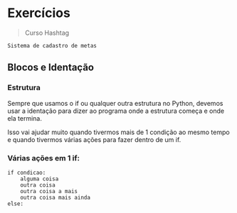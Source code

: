 # Exercícios

> Curso Hashtag

```
Sistema de cadastro de metas
```

## Blocos e Identação

### Estrutura
Sempre que usamos o if ou qualquer outra estrutura no Python, devemos usar a identação para dizer ao programa onde a estrutura começa e onde ela termina.

Isso vai ajudar muito quando tivermos mais de 1 condição ao mesmo tempo e quando tivermos várias ações para fazer dentro de um if.

### Várias ações em 1 if:

```
if condicao:
    alguma coisa
    outra coisa
    outra coisa a mais
    outra coisa mais ainda
else: